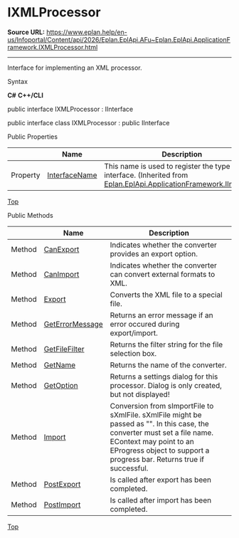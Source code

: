 # IXMLProcessor

**Source URL:** https://www.eplan.help/en-us/Infoportal/Content/api/2026/Eplan.EplApi.AFu~Eplan.EplApi.ApplicationFramework.IXMLProcessor.html

---

Interface for implementing an XML processor.

Syntax

**C#**
**C++/CLI**


public interface IXMLProcessor : IInterface

public interface class IXMLProcessor : public IInterface

Public Properties

|  | Name | Description |
| --- | --- | --- |
| Property | [InterfaceName](Eplan.EplApi.AFu~Eplan.EplApi.ApplicationFramework.IInterface~InterfaceName.html) | This name is used to register the type as an interface. (Inherited from [Eplan.EplApi.ApplicationFramework.IInterface](Eplan.EplApi.AFu~Eplan.EplApi.ApplicationFramework.IInterface.html)) |

[Top](#top)

Public Methods

|  | Name | Description |
| --- | --- | --- |
| Method | [CanExport](Eplan.EplApi.AFu~Eplan.EplApi.ApplicationFramework.IXMLProcessor~CanExport.html) | Indicates whether the converter provides an export option. |
| Method | [CanImport](Eplan.EplApi.AFu~Eplan.EplApi.ApplicationFramework.IXMLProcessor~CanImport.html) | Indicates whether the converter can convert external formats to XML. |
| Method | [Export](Eplan.EplApi.AFu~Eplan.EplApi.ApplicationFramework.IXMLProcessor~Export.html) | Converts the XML file to a special file. |
| Method | [GetErrorMessage](Eplan.EplApi.AFu~Eplan.EplApi.ApplicationFramework.IXMLProcessor~GetErrorMessage.html) | Returns an error message if an error occured during export/import. |
| Method | [GetFileFilter](Eplan.EplApi.AFu~Eplan.EplApi.ApplicationFramework.IXMLProcessor~GetFileFilter.html) | Returns the filter string for the file selection box. |
| Method | [GetName](Eplan.EplApi.AFu~Eplan.EplApi.ApplicationFramework.IXMLProcessor~GetName.html) | Returns the name of the converter. |
| Method | [GetOption](Eplan.EplApi.AFu~Eplan.EplApi.ApplicationFramework.IXMLProcessor~GetOption.html) | Returns a settings dialog for this processor. Dialog is only created, but not displayed! |
| Method | [Import](Eplan.EplApi.AFu~Eplan.EplApi.ApplicationFramework.IXMLProcessor~Import.html) | Conversion from sImportFile to sXmlFile. sXmlFile might be passed as "". In this case, the converter must set a file name. EContext may point to an EProgress object to support a progress bar. Returns true if successful. |
| Method | [PostExport](Eplan.EplApi.AFu~Eplan.EplApi.ApplicationFramework.IXMLProcessor~PostExport.html) | Is called after export has been completed. |
| Method | [PostImport](Eplan.EplApi.AFu~Eplan.EplApi.ApplicationFramework.IXMLProcessor~PostImport.html) | Is called after import has been completed. |

[Top](#top)
